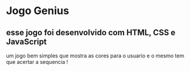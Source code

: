 # Jogo Genius 

## esse jogo foi desenvolvido com HTML, CSS e JavaScript

um jogo bem simples que mostra as cores para o usuario e o mesmo tem que acertar a sequencia !
